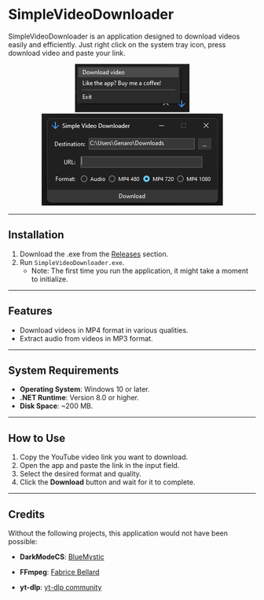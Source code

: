 # **SimpleVideoDownloader**

SimpleVideoDownloader is an application designed to download videos easily and efficiently. Just right click on the system tray icon, press download video and paste your link.


<div style="text-align: center; margin: 0;">
  <img src="Program.png" alt="System Tray Menu Screenshot" style="border: none; display: inline-block;" />
</div>

<div style="text-align: center; margin: 0;">
  <img src="Window.png" alt="Window Screenshot" style="border: none; margin: 0; display: inline-block;" />
</div>




---

## **Installation**
1. Download the .exe from the [Releases](https://github.com/GenaroDS/SimpleVideoDownloader/releases) section.
2. Run `SimpleVideoDownloader.exe`. 
   - Note: The first time you run the application, it might take a moment to initialize.

---

## **Features**
- Download videos in MP4 format in various qualities.
- Extract audio from videos in MP3 format.

---

## **System Requirements**
- **Operating System**: Windows 10 or later.
- **.NET Runtime**: Version 8.0 or higher.
- **Disk Space**: ~200 MB.

---

## **How to Use**
1. Copy the YouTube video link you want to download.
2. Open the app and paste the link in the input field.
3. Select the desired format and quality.
4. Click the **Download** button and wait for it to complete.

---

## **Credits**

Without the following projects, this application would not have been possible:

- **DarkModeCS**: [BlueMystic](https://github.com/BlueMystical/Dark-Mode-Forms) 

- **FFmpeg**: [Fabrice Bellard](https://bellard.org/) 

- **yt-dlp**:  [yt-dlp community](https://github.com/yt-dlp/yt-dlp) 
